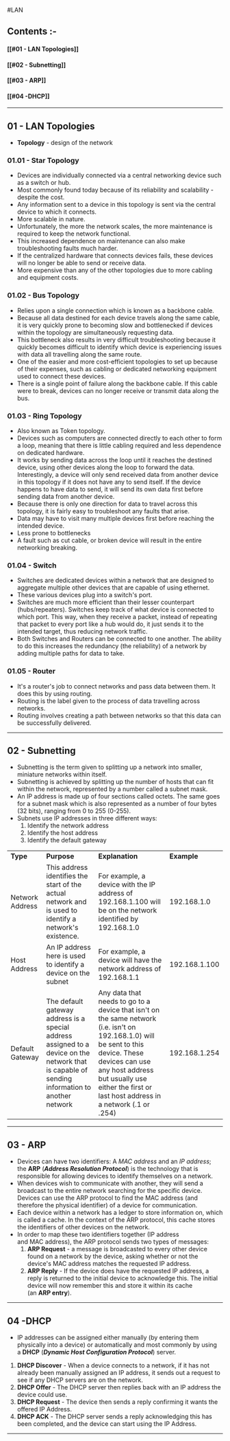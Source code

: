 
#LAN 

## Contents :-

#### [[#01 - LAN Topologies]]
#### [[#02 - Subnetting]]
#### [[#03 - ARP]]
#### [[#04 -DHCP]]

---

## 01 - LAN Topologies

- **Topology** - design of the network

### 01.01 - Star Topology

- Devices are individually connected via a central networking device such as a switch or hub.
- Most commonly found today because of its reliability and scalability - despite the cost.
- Any information sent to a device in this topology is sent via the central device to which it connects.
- More scalable in nature.
- Unfortunately, the more the network scales, the more maintenance is required to keep the network functional.
- This increased dependence on maintenance can also make troubleshooting faults much harder.
- If the centralized hardware that connects devices fails, these devices will no longer be able to send or receive data.
- More expensive than any of the other topologies due to more cabling and equipment costs.

### 01.02 - Bus Topology

- Relies upon a single connection which is known as a backbone cable.
- Because all data destined for each device travels along the same cable, it is very quickly prone to becoming slow and bottlenecked if devices within the topology are simultaneously requesting data. 
- This bottleneck also results in very difficult troubleshooting because it quickly becomes difficult to identify which device is experiencing issues with data all travelling along the same route.
- One of the easier and more cost-efficient topologies to set up because of their expenses, such as cabling or dedicated networking equipment used to connect these devices.
- There is a single point of failure along the backbone cable. If this cable were to break, devices can no longer receive or transmit data along the bus.

### 01.03 - Ring Topology

- Also known as Token topology.
- Devices such as computers are connected directly to each other to form a loop, meaning that there is little cabling required and less dependence on dedicated hardware.
- It works by sending data across the loop until it reaches the destined device, using other devices along the loop to forward the data. Interestingly, a device will only send received data from another device in this topology if it does not have any to send itself. If the device happens to have data to send, it will send its own data first before sending data from another device.
- Because there is only one direction for data to travel across this topology, it is fairly easy to troubleshoot any faults that arise.
- Data may have to visit many multiple devices first before reaching the intended device.
- Less prone to bottlenecks
- A fault such as cut cable, or broken device will result in the entire networking breaking.

### 01.04 - Switch

- Switches are dedicated devices within a network that are designed to aggregate multiple other devices that are capable of using ethernet.
- These various devices plug into a switch's port.
- Switches are much more efficient than their lesser counterpart (hubs/repeaters). Switches keep track of what device is connected to which port. This way, when they receive a packet, instead of repeating that packet to every port like a hub would do, it just sends it to the intended target, thus reducing network traffic.
- Both Switches and Routers can be connected to one another. The ability to do this increases the redundancy (the reliability) of a network by adding multiple paths for data to take.

### 01.05 - Router

- It's a router's job to connect networks and pass data between them. It does this by using routing.
- Routing is the label given to the process of data travelling across networks. 
- Routing involves creating a path between networks so that this data can be successfully delivered.

---

## 02 - Subnetting

- Subnetting is the term given to splitting up a network into smaller, miniature networks within itself.
- Subnetting is achieved by splitting up the number of hosts that can fit within the network, represented by a number called a subnet mask.
- An IP address is made up of four sections called octets. The same goes for a subnet mask which is also represented as a number of four bytes (32 bits), ranging from 0 to 255 (0-255).
- Subnets use IP addresses in three different ways:
	1. Identify the network address
	2. Identify the host address
	3. Identify the default gateway

|   |   |   |   |
|---|---|---|---|
|**Type**|**Purpose**|**Explanation**|**Example**|
|Network Address|This address identifies the start of the actual network and is used to identify a network's existence.|For example, a device with the IP address of 192.168.1.100 will be on the network identified by 192.168.1.0|192.168.1.0|
|Host Address|An IP address here is used to identify a device on the subnet|For example, a device will have the network address of 192.168.1.1|192.168.1.100|
|Default Gateway|The default gateway address is a special address assigned to a device on the network that is capable of sending information to another network|Any data that needs to go to a device that isn't on the same network (i.e. isn't on 192.168.1.0) will be sent to this device. These devices can use any host address but usually use either the first or last host address in a network (.1 or .254)|192.168.1.254|

---

## 03 - ARP

- Devices can have two identifiers: A *MAC address* and an *IP address*; the **ARP** (***Address Resolution Protocol***) is the technology that is responsible for allowing devices to identify themselves on a network.
- When devices wish to communicate with another, they will send a broadcast to the entire network searching for the specific device. Devices can use the ARP protocol to find the MAC address (and therefore the physical identifier) of a device for communication.
- Each device within a network has a ledger to store information on, which is called a cache. In the context of the ARP protocol, this cache stores the identifiers of other devices on the network.
- In order to map these two identifiers together (IP address and MAC address), the ARP protocol sends two types of messages:
	1. **ARP Request** - a message is broadcasted to every other device found on a network by the device, asking whether or not the device's MAC address matches the requested IP address.
	2. **ARP Reply** - If the device does have the requested IP address, a reply is returned to the initial device to acknowledge this. The initial device will now remember this and store it within its cache (an **ARP entry**).

---

## 04 -DHCP

- IP addresses can be assigned either manually (by entering them physically into a device) or automatically and most commonly by using a **DHCP** (***Dynamic Host Configuration Protocol***) server.

1. **DHCP Discover** - When a device connects to a network, if it has not already been manually assigned an IP address, it sends out a request to see if any DHCP servers are on the network. 
2. **DHCP Offer** - The DHCP server then replies back with an IP address the device could use.
3. **DHCP Request** - The device then sends a reply confirming it wants the offered IP Address.
4. **DHCP ACK** - The DHCP server sends a reply acknowledging this has been completed, and the device can start using the IP Address.

---

